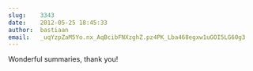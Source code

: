 ```yaml
---
slug:    3343
date:    2012-05-25 18:45:33
author:  bastiaan
email:   _uqYzpZaM5Yo.nx_AqBcibFNXzghZ.pz4PK_Lba468egxw1uGOI5LG60g3
---
```


Wonderful summaries, thank you!
